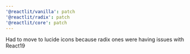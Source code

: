 ```yaml
---
'@reactlit/vanilla': patch
'@reactlit/radix': patch
'@reactlit/core': patch
---
```


Had to move to lucide icons because radix ones were having issues with React19
